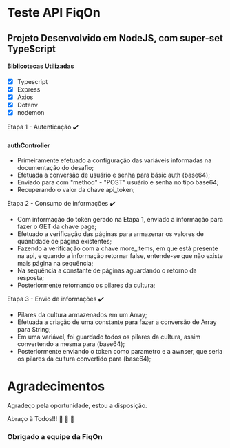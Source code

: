 # Teste API FiqOn #

## Projeto Desenvolvido em NodeJS, com super-set TypeScript ##

#### Biblicotecas Utilizadas ####
- [x] Typescript
- [x] Express
- [x] Axios
- [x] Dotenv
- [x] nodemon

Etapa 1 - Autenticação :heavy_check_mark:  
#### authController ####
- Primeiramente efetuado a configuração das variáveis informadas na documentação do desafio;
- Efetuada a conversão de usuário e senha para básic auth (base64);
- Enviado para com "method" - "POST" usuário e senha no tipo base64;  
- Recuperando o valor da chave api_token;

Etapa 2 - Consumo de informações :heavy_check_mark:
- Com informação do token gerado na Etapa 1, enviado a informação para fazer o GET da chave page;
- Efetuado a verificação das páginas para armazenar os valores de quantidade de página existentes;
- Fazendo a verificação com a chave more_items, em que está presente na api, e quando a informação retornar false, entende-se que não existe mais página na sequência;
- Na sequência a constante de páginas aguardando o retorno da resposta;
- Posteriormente retornando os pilares da cultura;

Etapa 3 - Envio de informações :heavy_check_mark:
- Pilares da cultura armazenados em um Array;
- Efetuada a criação de uma constante para fazer a conversão de Array para String;
- Em uma variável, foi guardado todos os pilares da cultura, assim convertendo a mesma para (base64);
- Posteriormente enviando o token como parametro e a awnser, que seria os pilares da cultura convertido para (base64);


# Agradecimentos #

Agradeço pela oportunidade, estou a disposição. 

Abraço à Todos!!! :green_heart: :green_heart: :green_heart:

### Obrigado a equipe da FiqOn ### 
